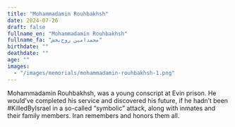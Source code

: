 ```yaml
---
title: "Mohammadamin Rouhbakhsh"
date: 2024-07-26
draft: false
fullname_en: "Mohammadamin Rouhbakhsh"
fullname_fa: "محمدامین روح‌بخش"
birthdate: ""
deathdate: ""
age: ""
images:
  - "/images/memorials/mohammadamin-rouhbakhsh-1.png"
---
```


Mohammadamin Rouhbakhsh, was a young conscript at Evin prison. He would’ve completed his service and discovered his future, if he hadn’t been #KilledByIsrael in a so-called “symbolic” attack, along with inmates and their family members. Iran remembers and honors them all.